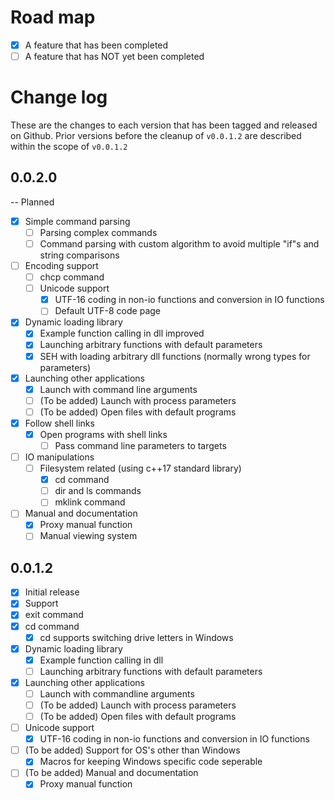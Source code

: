 # Road map

- [x] A feature that has been completed
- [ ] A feature that has NOT yet been completed

# Change log

These are the changes to each version that has been tagged and released on Github.
Prior versions before the cleanup of `v0.0.1.2` are described within the scope of `v0.0.1.2` 

## 0.0.2.0
  -- Planned
- [x] Simple command parsing
  - [ ] Parsing complex commands
  - [ ] Command parsing with custom algorithm to avoid multiple "if"s and string comparisons
- [ ] Encoding support
  - [ ] chcp command
  - [ ] Unicode support
    - [x] UTF-16 coding in non-io functions and conversion in IO functions
    - [ ] Default UTF-8 code page
- [x] Dynamic loading library
  - [x] Example function calling in dll improved
  - [x] Launching arbitrary functions with default parameters 
  - [x] SEH with loading arbitrary dll functions (normally wrong types for parameters)
- [x] Launching other applications
  - [x] Launch with command line arguments
  - [ ] (To be added) Launch with process parameters
  - [ ] (To be added) Open files with default programs
- [x] Follow shell links
  - [x] Open programs with shell links
    - [ ] Pass command line parameters to targets
- [ ] IO manipulations
  - [ ] Filesystem related (using c++17 standard library)
    - [x] cd command
    - [ ] dir and ls commands
    - [ ] mklink command
- [ ] Manual and documentation
  - [x] Proxy manual function
  - [ ] Manual viewing system
    
## 0.0.1.2

- [x] Initial release
- [x] Support 
- [x] exit command
- [x] cd command
  - [x] cd supports switching drive letters in Windows
- [x] Dynamic loading library
  - [x] Example function calling in dll
  - [ ] Launching arbitrary functions with default parameters 
- [x] Launching other applications
  - [ ] Launch with commandline arguments
  - [ ] (To be added) Launch with process parameters
  - [ ] (To be added) Open files with default programs
- [ ] Unicode support
  - [x] UTF-16 coding in non-io functions and conversion in IO functions
- [ ] (To be added) Support for OS's other than Windows
  - [x] Macros for keeping Windows specific code seperable
- [ ] (To be added) Manual and documentation
  - [x] Proxy manual function

